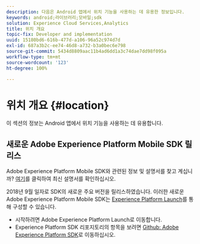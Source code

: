 ```yaml
---
description: 다음은 Android 앱에서 위치 기능을 사용하는 데 유용한 정보입니다.
keywords: android;라이브러리;모바일;sdk
solution: Experience Cloud Services,Analytics
title: 위치 개요
topic-fix: Developer and implementation
uuid: 15180bd6-616b-477d-a106-96a52c974d7d
exl-id: 687a3b2c-ee74-46d8-a732-b3a0bec6e798
source-git-commit: 5434d8809aac11b4ad6dd1a3c74dae7dd98f095a
workflow-type: tm+mt
source-wordcount: '123'
ht-degree: 100%

---
```


# 위치 개요 {#location}

이 섹션의 정보는 Android 앱에서 위치 기능을 사용하는 데 유용합니다.

## 새로운 Adobe Experience Platform Mobile SDK 릴리스

Adobe Experience Platform Mobile SDK와 관련된 정보 및 설명서를 찾고 계십니까? [여기](https://aep-sdks.gitbook.io/docs/)를 클릭하여 최신 설명서를 확인하십시오.

2018년 9월 일자로 SDK의 새로운 주요 버전을 릴리스하였습니다. 이러한 새로운 Adobe Experience Platform Mobile SDK는 [Experience Platform Launch](https://www.adobe.com/kr/experience-platform/launch.html)를 통해 구성할 수 있습니다.

* 시작하려면 Adobe Experience Platform Launch로 이동합니다.
* Experience Platform SDK 리포지토리의 항목을 보려면 [Github: Adobe Experience Platform SDK](https://github.com/Adobe-Marketing-Cloud/acp-sdks)로 이동하십시오.
